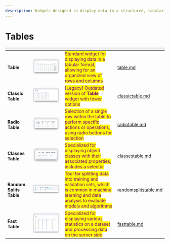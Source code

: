 ```yaml
---
description: Widgets designed to display data in a structured, tabular format
---
```


# Tables

<table data-card-size="large" data-view="cards"><thead><tr><th></th><th></th><th></th><th data-hidden data-card-target data-type="content-ref"></th></tr></thead><tbody><tr><td><strong>Table</strong></td><td><img src="../../../.gitbook/assets/widget-table.png" alt=""></td><td><mark style="color:purple;">Standard widget for displaying data in a tabular format, allowing for an organized view of rows and columns</mark></td><td><a href="table.md">table.md</a></td></tr><tr><td><strong>Classic Table</strong></td><td><img src="../../../.gitbook/assets/widget-classictable.png" alt=""></td><td><mark style="color:purple;">[Legacy] Outdated version of <strong>Table</strong> widget with fewer options</mark></td><td><a href="classictable.md">classictable.md</a></td></tr><tr><td><strong>Radio Table</strong></td><td><img src="../../../.gitbook/assets/widget-radioTable.png" alt=""></td><td><mark style="color:purple;">Selection of a single row within the table to perform specific actions or operations, using radio buttons for selection</mark></td><td><a href="radiotable.md">radiotable.md</a></td></tr><tr><td><strong>Classes Table</strong></td><td><img src="../../../.gitbook/assets/widget-classsesTable.png" alt=""></td><td><mark style="color:purple;">Specialized for displaying object classes with their associated properties, includes a selector</mark></td><td><a href="classestable.md">classestable.md</a></td></tr><tr><td><strong>Random Splits Table</strong></td><td><img src="../../../.gitbook/assets/widget-randomSplitsTable.png" alt=""></td><td><mark style="color:purple;">Tool for splitting data into training and validation sets, which is common in machine learning and data analysis to evaluate models and algorithms</mark></td><td><a href="randomsplitstable.md">randomsplitstable.md</a></td></tr><tr><td><strong>Fast Table</strong></td><td><img src="../../../.gitbook/assets/widget-fastTable.png" alt=""></td><td><mark style="color:purple;">Specialized for displaying various statistics on a dataset and processing data on the server side</mark></td><td><a href="fasttable.md">fasttable.md</a></td></tr></tbody></table>
